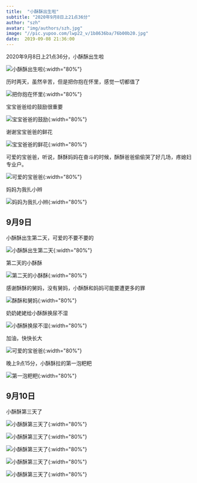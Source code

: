 ```yaml
---
title:  "小酥酥出生啦"
subtitle: "2020年9月8日上21点36分"
author: "szh"
avatar: "img/authors/szh.jpg"
image: "//pic.yupoo.com/lwp22_v/1b8636ba/76b00b20.jpg"
date:  2019-09-08 21:36:00
---
```


2020年9月8日上21点36分，小酥酥出生啦

![小酥酥出生啦](http://pic.yupoo.com/lwp22_v/c6f57634/8a7ced74.jpg){:width="80%"}

历时两天，虽然辛苦，但是把你抱在怀里，感觉一切都值了

![把你抱在怀里](http://pic.yupoo.com/lwp22_v/e86da62a/3ec5407a.jpg){:width="80%"}

宝宝爸爸给的鼓励很重要

![宝宝爸爸的鼓励](http://pic.yupoo.com/lwp22_v/1b148210/febeb0dd.jpg){:width="80%"}

谢谢宝宝爸爸的鲜花

![宝宝爸爸的鲜花](http://pic.yupoo.com/lwp22_v/aa05e776/f68dcdd5.jpg){:width="80%"}

可爱的宝爸爸，听说，酥酥妈妈在奋斗的时候，酥酥爸爸偷偷哭了好几场，疼媳妇专业户。

![可爱的宝爸爸](http://pic.yupoo.com/lwp22_v/0ded5ae5/c8fd6c13.jpg){:width="80%"}

妈妈为我扎小辫

![妈妈为我扎小辫](http://pic.yupoo.com/lwp22_v/bb60a4ab/a30f4b50.jpg){:width="80%"}

## 9月9日

小酥酥出生第二天，可爱的不要不要的

![小酥酥出生第二天](http://pic.yupoo.com/lwp22_v/cb30daaa/da510c53.jpg){:width="80%"}

第二天的小酥酥

![第二天的小酥酥](http://pic.yupoo.com/lwp22_v/ec586e8d/0618c717.jpg){:width="80%"}

感谢酥酥的舅妈，没有舅妈，小酥酥和妈妈可能要遭更多的罪

![酥酥和舅妈](http://pic.yupoo.com/lwp22_v/a17b31ae/9233bd9c.jpg){:width="80%"}

奶奶姥姥给小酥酥换尿不湿

![小酥酥换尿不湿](http://pic.yupoo.com/lwp22_v/721d66ea/5600a9f8.jpg){:width="80%"}

加油，快快长大

![可爱的宝爸爸](http://pic.yupoo.com/lwp22_v/cab31148/df07cd89.jpg){:width="80%"}

晚上9点15分，小酥酥拉的第一泡粑粑

![第一泡粑粑](http://pic.yupoo.com/lwp22_v/fe179c32/e1650503.jpg){:width="80%"}

## 9月10日

小酥酥第三天了

![小酥酥第三天了](http://pic.yupoo.com/lwp22_v/2ffa2114/c3e924c9.jpg){:width="80%"}

![小酥酥第三天了](http://pic.yupoo.com/lwp22_v/679e8899/ad6876ee.jpg){:width="80%"}

![小酥酥第三天了](http://pic.yupoo.com/lwp22_v/587f6d5b/d8712238.jpg){:width="80%"}

![小酥酥第三天了](http://pic.yupoo.com/lwp22_v/d9d09dde/9c5b2fe2.jpg){:width="80%"}

![小酥酥第三天了](http://pic.yupoo.com/lwp22_v/db8d48e2/8ec83295.jpg){:width="80%"}
